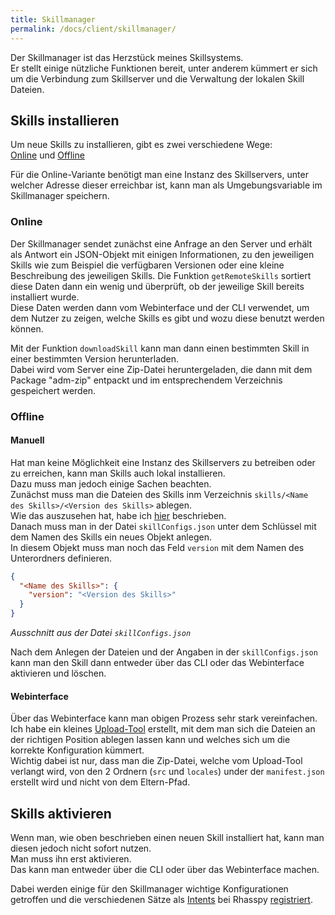```yaml
---
title: Skillmanager
permalink: /docs/client/skillmanager/
---
```


Der Skillmanager ist das Herzstück meines Skillsystems.   
Er stellt einige nützliche Funktionen bereit, unter anderem kümmert er sich um die Verbindung zum Skillserver und die Verwaltung der lokalen Skill Dateien.  

## Skills installieren

Um neue Skills zu installieren, gibt es zwei verschiedene Wege:  
[Online](#online) und [Offline](#offline)  

Für die Online-Variante benötigt man eine Instanz des Skillservers, unter welcher Adresse dieser erreichbar ist, kann man als Umgebungsvariable im Skillmanager speichern.  

### Online

Der Skillmanager sendet zunächst eine Anfrage an den Server und erhält als Antwort ein JSON-Objekt mit einigen Informationen, zu den jeweiligen Skills wie zum Beispiel die verfügbaren Versionen oder eine kleine Beschreibung des jeweiligen Skills.
Die Funktion ``getRemoteSkills`` sortiert diese Daten dann ein wenig und überprüft, ob der jeweilige Skill bereits installiert wurde.  
Diese Daten werden dann vom Webinterface und der CLI verwendet, um dem Nutzer zu zeigen, welche Skills es gibt und wozu diese benutzt werden können.  
  
Mit der Funktion ``downloadSkill`` kann man dann einen bestimmten Skill in einer bestimmten Version herunterladen.  
Dabei wird vom Server eine Zip-Datei heruntergeladen, die dann mit dem Package "adm-zip" entpackt und im entsprechendem Verzeichnis gespeichert werden.  
  
[//]: # (- Skills bei Rhasspy registrieren)

[//]: # (- active und version-flag setzen)


### Offline

#### Manuell
Hat man keine Möglichkeit eine Instanz des Skillservers zu betreiben oder zu erreichen, kann man Skills auch lokal installieren.  
Dazu muss man jedoch einige Sachen beachten.  
Zunächst muss man die Dateien des Skills inm Verzeichnis ``skills/<Name des Skills>/<Version des Skills>`` ablegen.  
Wie das auszusehen hat, habe ich [hier](./../skill/instruction.md#ordner-anlegen) beschrieben.  
Danach muss man in der Datei ``skillConfigs.json`` unter dem Schlüssel mit dem Namen des Skills ein neues Objekt anlegen.  
In diesem Objekt muss man noch das Feld ``version`` mit dem Namen des Unterordners definieren.  
````json
{
  "<Name des Skills>": {
    "version": "<Version des Skills>"
  }
}
````
*Ausschnitt aus der Datei ``skillConfigs.json``*  
  
Nach dem Anlegen der Dateien und der Angaben in der ``skillConfigs.json`` kann man den Skill dann entweder über das CLI oder das Webinterface aktivieren und löschen.  

#### Webinterface
Über das Webinterface kann man obigen Prozess sehr stark vereinfachen.  
Ich habe ein kleines [Upload-Tool](./webinterface.md#upload) erstellt, mit dem man sich die Dateien an der richtigen Position ablegen lassen kann und welches sich um die korrekte Konfiguration kümmert.  
Wichtig dabei ist nur, dass man die Zip-Datei, welche vom Upload-Tool verlangt wird, von den 2 Ordnern (``src`` und ``locales``) under der ``manifest.json`` erstellt wird und nicht von dem Eltern-Pfad.  


## Skills aktivieren

Wenn man, wie oben beschrieben einen neuen Skill installiert hat, kann man diesen jedoch nicht sofort nutzen.  
Man muss ihn erst aktivieren.  
Das kann man entweder über die CLI oder über das Webinterface machen.  

Dabei werden einige für den Skillmanager wichtige Konfigurationen getroffen und die verschiedenen Sätze als [Intents](./rhasspy.md#neue-intents-hinzufgen) bei Rhasspy [registriert](./rhasspy.md#rhasspy-trainieren).  

[//]: # (TODO link zum rhasspy api docu von mir)
[//]: # (TODO links zur cli und zu webinterface)
[//]: # (TODO link zum Skillserver.md)
[//]: # (TODO damit gelb--------------------------------------------------------------------------------------------------------------------)

[//]: # (## Skills löschen)

[//]: # (- Skills bei Rhasspy abmelden)

[//]: # (- locale dateien löschen)

[//]: # (- skillConfigs.json bereinigen)

[//]: # ()
[//]: # (## Details auslesen)

[//]: # (- Manifest.json)

[//]: # (- locale files)

[//]: # (## Skills registrieren)

[//]: # (- Rhasspy API)

[//]: # (- Rhasspy Train)
